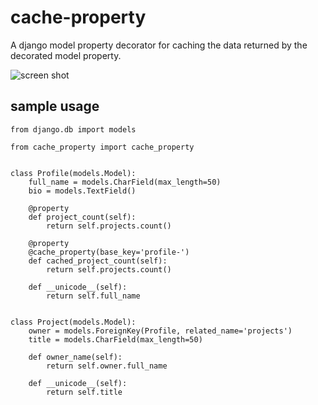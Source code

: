# cache-property
A django model property decorator for caching the data returned by the decorated model property.


![screen shot](http://i.imgur.com/cDrSHL7.png)

## sample usage

```
from django.db import models

from cache_property import cache_property


class Profile(models.Model):
    full_name = models.CharField(max_length=50)
    bio = models.TextField()

    @property
    def project_count(self):
        return self.projects.count()

    @property
    @cache_property(base_key='profile-')
    def cached_project_count(self):
        return self.projects.count()

    def __unicode__(self):
        return self.full_name


class Project(models.Model):
    owner = models.ForeignKey(Profile, related_name='projects')
    title = models.CharField(max_length=50)

    def owner_name(self):
        return self.owner.full_name

    def __unicode__(self):
        return self.title

```
